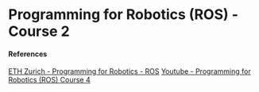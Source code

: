 # Programming for Robotics (ROS) - Course 2

#### References
[ETH Zurich - Programming for Robotics - ROS](http://www.rsl.ethz.ch/education-students/lectures/ros.html)
[Youtube - Programming for Robotics (ROS) Course 4](https://www.youtube.com/watch?v=feXC7aQrkeM&list=PLE-BQwvVGf8HOvwXPgtDfWoxd4Cc6ghiP&index=4)
